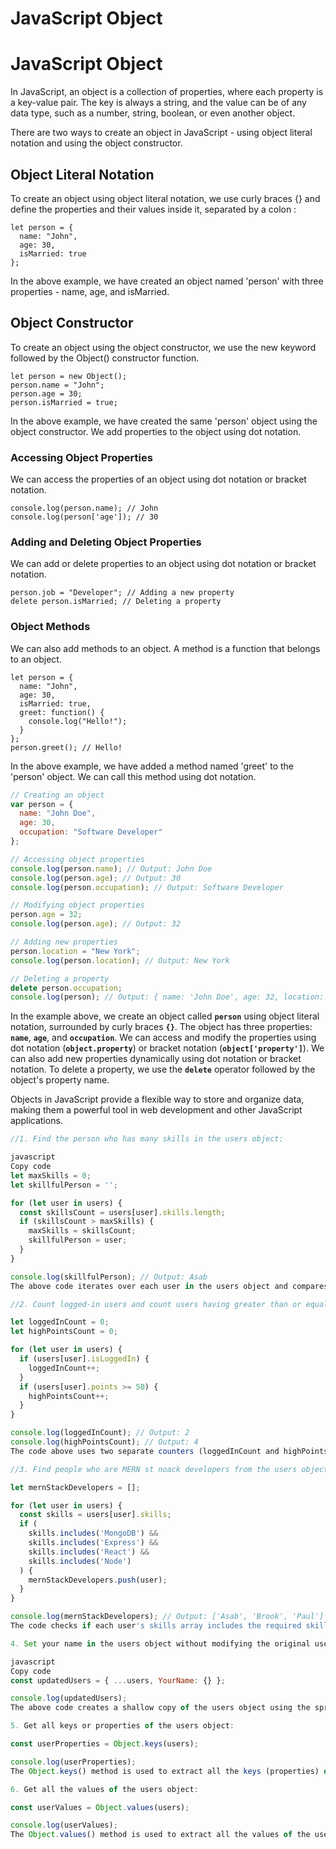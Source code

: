 # JavaScript Object

# JavaScript Object

In JavaScript, an object is a collection of properties, where each property is a key-value pair. The key is always a string, and the value can be of any data type, such as a number, string, boolean, or even another object.

There are two ways to create an object in JavaScript - using object literal notation and using the object constructor.

## Object Literal Notation

To create an object using object literal notation, we use curly braces {} and define the properties and their values inside it, separated by a colon :

```
let person = {
  name: "John",
  age: 30,
  isMarried: true
};

```

In the above example, we have created an object named 'person' with three properties - name, age, and isMarried.

## Object Constructor

To create an object using the object constructor, we use the new keyword followed by the Object() constructor function.

```
let person = new Object();
person.name = "John";
person.age = 30;
person.isMarried = true;

```

In the above example, we have created the same 'person' object using the object constructor. We add properties to the object using dot notation.

### Accessing Object Properties

We can access the properties of an object using dot notation or bracket notation.

```
console.log(person.name); // John
console.log(person['age']); // 30

```

### Adding and Deleting Object Properties

We can add or delete properties to an object using dot notation or bracket notation.

```
person.job = "Developer"; // Adding a new property
delete person.isMarried; // Deleting a property

```

### Object Methods

We can also add methods to an object. A method is a function that belongs to an object.

```
let person = {
  name: "John",
  age: 30,
  isMarried: true,
  greet: function() {
    console.log("Hello!");
  }
};
person.greet(); // Hello!

```

In the above example, we have added a method named 'greet' to the 'person' object. We can call this method using dot notation.

```jsx
// Creating an object
var person = {
  name: "John Doe",
  age: 30,
  occupation: "Software Developer"
};

// Accessing object properties
console.log(person.name); // Output: John Doe
console.log(person.age); // Output: 30
console.log(person.occupation); // Output: Software Developer

// Modifying object properties
person.age = 32;
console.log(person.age); // Output: 32

// Adding new properties
person.location = "New York";
console.log(person.location); // Output: New York

// Deleting a property
delete person.occupation;
console.log(person); // Output: { name: 'John Doe', age: 32, location: 'New York' }
```

In the example above, we create an object called **`person`** using object literal notation, surrounded by curly braces **`{}`**. The object has three properties: **`name`**, **`age`**, and **`occupation`**. We can access and modify the properties using dot notation (**`object.property`**) or bracket notation (**`object['property']`**). We can also add new properties dynamically using dot notation or bracket notation. To delete a property, we use the **`delete`** operator followed by the object's property name.

Objects in JavaScript provide a flexible way to store and organize data, making them a powerful tool in web development and other JavaScript applications.

```jsx
//1. Find the person who has many skills in the users object:

javascript
Copy code
let maxSkills = 0;
let skillfulPerson = '';

for (let user in users) {
  const skillsCount = users[user].skills.length;
  if (skillsCount > maxSkills) {
    maxSkills = skillsCount;
    skillfulPerson = user;
  }
}

console.log(skillfulPerson); // Output: Asab
The above code iterates over each user in the users object and compares the length of their skills array. It keeps track of the person with the maximum number of skills (maxSkills) and assigns their name to the skillfulPerson variable.

//2. Count logged-in users and count users having greater than or equal to 50 points:

let loggedInCount = 0;
let highPointsCount = 0;

for (let user in users) {
  if (users[user].isLoggedIn) {
    loggedInCount++;
  }
  if (users[user].points >= 50) {
    highPointsCount++;
  }
}

console.log(loggedInCount); // Output: 2
console.log(highPointsCount); // Output: 4
The code above uses two separate counters (loggedInCount and highPointsCount) to keep track of the number of logged-in users and the number of users with points greater than or equal to 50.

//3. Find people who are MERN st noack developers from the users object:

let mernStackDevelopers = [];

for (let user in users) {
  const skills = users[user].skills;
  if (
    skills.includes('MongoDB') &&
    skills.includes('Express') &&
    skills.includes('React') &&
    skills.includes('Node')
  ) {
    mernStackDevelopers.push(user);
  }
}

console.log(mernStackDevelopers); // Output: ['Asab', 'Brook', 'Paul']
The code checks if each user's skills array includes the required skills for the MERN stack (MongoDB, Express, React, and Node). If all the skills are present, the user's name is added to the mernStackDevelopers array.

4. Set your name in the users object without modifying the original users object:

javascript
Copy code
const updatedUsers = { ...users, YourName: {} };

console.log(updatedUsers);
The above code creates a shallow copy of the users object using the spread operator (...). It then adds a new property to the copied object with your name as the key (YourName) and an empty object as its value.

5. Get all keys or properties of the users object:

const userProperties = Object.keys(users);

console.log(userProperties);
The Object.keys() method is used to extract all the keys (properties) of the users object and stores them in the userProperties array.

6. Get all the values of the users object:

const userValues = Object.values(users);

console.log(userValues);
The Object.values() method is used to extract all the values of the users object and stores them in the userValues array.
```